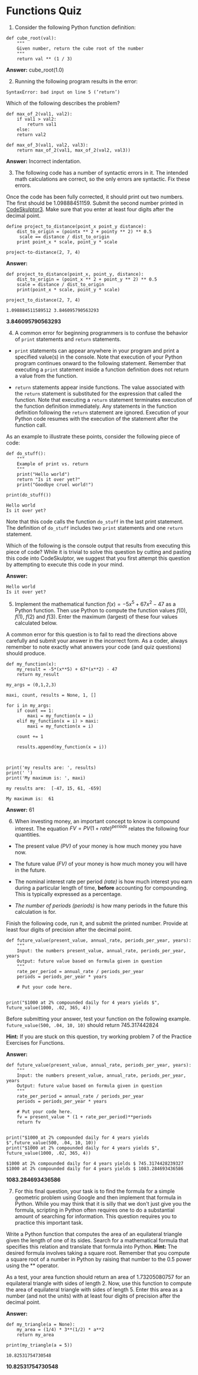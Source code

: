 # Functions Quiz

1.  Consider the following Python function definition:

```{python}
def cube_root(val):
    """
    Given number, return the cube root of the number
    """
    return val ** (1 / 3)
```

**Answer:** cube_root(1.0)

2.  Running the following program results in the error:

`SyntaxError: bad input on line 5 (’return’)`

Which of the following describes the problem?

```{python}
def max_of_2(val1, val2):
    if val1 > val2:
        return val1
    else:
    return val2

def max_of_3(val1, val2, val3):
    return max_of_2(val1, max_of_2(val2, val3))
```

**Answer:** Incorrect indentation.

3.  The following code has a number of syntactic errors in it. The intended math calculations are correct, so the only errors are syntactic. Fix these errors.

Once the code has been fully corrected, it should print out two numbers. The first should be 1.09888451159. Submit the second number printed in [CodeSkulptor3](http://py3.codeskulptor.org/). Make sure that you enter at least four digits after the decimal point.

```{python}
define project_to_distance(point_x point_y distance):
    dist_to_origin = (pointx ** 2 + pointy ** 2) ** 0.5
     scale == distance / dist_to_origin
    print point_x * scale, point_y * scale

project-to-distance(2, 7, 4)
```

**Answer:**

```{python}
def project_to_distance(point_x, point_y, distance):
    dist_to_origin = (point_x ** 2 + point_y ** 2) ** 0.5
    scale = distance / dist_to_origin
    print(point_x * scale, point_y * scale)

project_to_distance(2, 7, 4)
```

    1.098884511589512 3.846095790563293

**3.846095790563293**

4.  A common error for beginning programmers is to confuse the behavior of `print` statements and `return` statements.

-   `print` statements can appear anywhere in your program and print a specified value(s) in the console. Note that execution of your Python program continues onward to the following statement. Remember that executing a `print` statement inside a function definition does not return a value from the function.

-   `return` statements appear inside functions. The value associated with the `return` statement is substituted for the expression that called the function. Note that executing a `return` statement terminates execution of the function definition immediately. Any statements in the function definition following the `return` statement are ignored. Execution of your Python code resumes with the execution of the statement after the function call.

As an example to illustrate these points, consider the following piece of code:

```{python}
def do_stuff():
    """
    Example of print vs. return
    """
    print("Hello world")
    return "Is it over yet?"
    print("Goodbye cruel world!")

print(do_stuff())
```

    Hello world
    Is it over yet?

Note that this code calls the function `do_stuff` in the last print statement. The definition of `do_stuff` includes two `print` statements and one `return` statement.

Which of the following is the console output that results from executing this piece of code? While it is trivial to solve this question by cutting and pasting this code into CodeSkulptor, we suggest that you first attempt this question by attempting to execute this code in your mind.

**Answer:**

    Hello world
    Is it over yet?

5.  Implement the mathematical function $f\left ( x \right ) = -5x^{5} + 67x^{2} - 47$ as a Python function. Then use Python to compute the function values $f\left ( 0 \right )$, $f\left ( 1 \right )$, $f\left ( 2 \right )$ and $f\left ( 3 \right )$. Enter the maximum (largest) of these four values calculated below.

A common error for this question is to fail to read the directions above carefully and submit your answer in the incorrect form. As a coder, always remember to note exactly what answers your code (and quiz questions) should produce.

```{python}
def my_function(x):
    my_result = -5*(x**5) + 67*(x**2) - 47
    return my_result

my_args = (0,1,2,3)

maxi, count, results = None, 1, []

for i in my_args:
    if count == 1:
        maxi = my_function(x = i)
    elif my_function(x = i) > maxi:
        maxi = my_function(x = i)
    
    count += 1
    
    results.append(my_function(x = i))
    
    
    
print('my results are: ', results)
print(' ')
print('My maximum is: ', maxi)
```

    my results are:  [-47, 15, 61, -659]

    My maximum is:  61

**Answer:** 61

6.  When investing money, an important concept to know is compound interest. The equation $FV = PV\left ( 1 + rate \right )^{periods}$ relates the following four quantities.

-   The present value *(PV)* of your money is how much money you have now.

-   The future value *(FV)* of your money is how much money you will have in the future.

-   The nominal interest rate per period *(rate)* is how much interest you earn during a particular length of time, **before** accounting for compounding. This is typically expressed as a percentage.

-   *The number of periods (periods)* is how many periods in the future this calculation is for.

Finish the following code, run it, and submit the printed number. Provide at least four digits of precision after the decimal point.

```{python}
def future_value(present_value, annual_rate, periods_per_year, years):
    """
    Input: the numbers present_value, annual_rate, periods_per_year, years
    Output: future value based on formula given in question
    """
    rate_per_period = annual_rate / periods_per_year
    periods = periods_per_year * years

    # Put your code here.
    

print("$1000 at 2% compounded daily for 4 years yields $", future_value(1000, .02, 365, 4))
```

Before submitting your answer, test your function on the following example. `future_value(500, .04, 10, 10)` should return 745.317442824

**Hint:** If you are stuck on this question, try working problem 7 of the Practice Exercises for Functions.

**Answer:**

```{python}
def future_value(present_value, annual_rate, periods_per_year, years):
    """
    Input: the numbers present_value, annual_rate, periods_per_year, years
    Output: future value based on formula given in question
    """
    rate_per_period = annual_rate / periods_per_year
    periods = periods_per_year * years

    # Put your code here.
    fv = present_value * (1 + rate_per_period)**periods
    return fv
    

print("$1000 at 2% compounded daily for 4 years yields $",future_value(500, .04, 10, 10))
print("$1000 at 2% compounded daily for 4 years yields $", future_value(1000, .02, 365, 4))
```

    $1000 at 2% compounded daily for 4 years yields $ 745.3174428239327
    $1000 at 2% compounded daily for 4 years yields $ 1083.284693436586

**1083.284693436586**

7.  For this final question, your task is to find the formula for a simple geometric problem using Google and then implement that formula in Python. While you may think that it is silly that we don't just give you the formula, scripting in Python often requires one to do a substantial amount of searching for information. This question requires you to practice this important task.

Write a Python function that computes the area of an equilateral triangle given the length of one of its sides. Search for a mathematical formula that specifies this relation and translate that formula into Python. **Hint:** The desired formula involves taking a square root. Remember that you compute a square root of a number in Python by raising that number to the 0.5 power using the \*\* operator.

As a test, your area function should return an area of 1.73205080757 for an equilateral triangle with sides of length 2. Now, use this function to compute the area of equilateral triangle with sides of length 5. Enter this area as a number (and not the units) with at least four digits of precision after the decimal point.

**Answer:**

```{python}
def my_triangle(a = None):
    my_area = (1/4) * 3**(1/2) * a**2
    return my_area

print(my_triangle(a = 5))
```

    10.82531754730548

**10.82531754730548**
